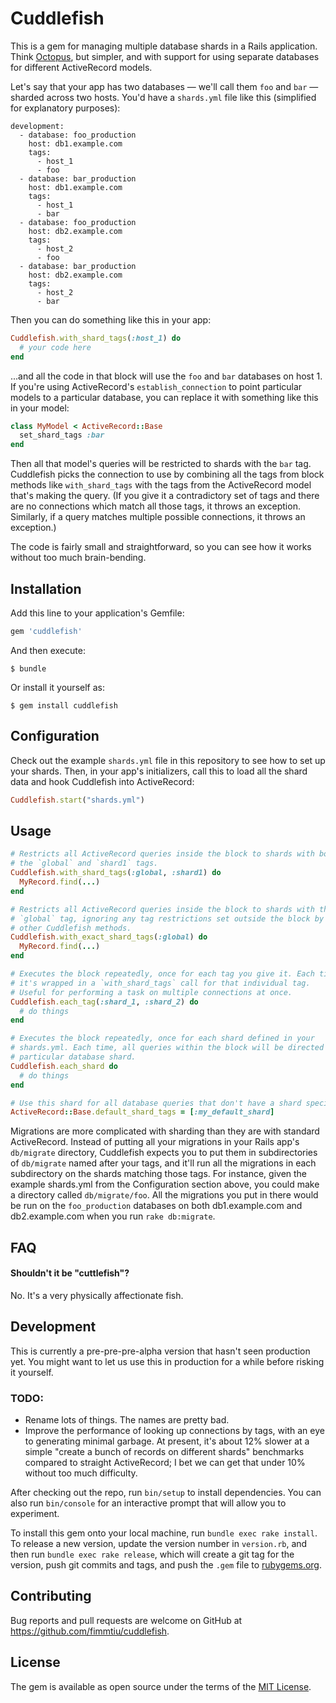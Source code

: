 # Cuddlefish

This is a gem for managing multiple database shards in a Rails application. Think [Octopus](https://github.com/thiagopradi/octopus), but simpler, and with support for using separate databases for different ActiveRecord models.

Let's say that your app has two databases — we'll call them `foo` and `bar` — sharded across two hosts. You'd have a `shards.yml` file like this (simplified for explanatory purposes):

```
development:
  - database: foo_production
    host: db1.example.com
    tags:
      - host_1
      - foo
  - database: bar_production
    host: db1.example.com
    tags:
      - host_1
      - bar
  - database: foo_production
    host: db2.example.com
    tags:
      - host_2
      - foo
  - database: bar_production
    host: db2.example.com
    tags:
      - host_2
      - bar
```

Then you can do something like this in your app:

```ruby
Cuddlefish.with_shard_tags(:host_1) do
  # your code here
end
```

...and all the code in that block will use the `foo` and `bar` databases on host 1. If you're using ActiveRecord's `establish_connection` to point particular models to a particular database, you can replace it with something like this in your model:

```ruby
class MyModel < ActiveRecord::Base
  set_shard_tags :bar
end
```

Then all that model's queries will be restricted to shards with the `bar` tag. Cuddlefish picks the connection to use by combining all the tags from block methods like `with_shard_tags` with the tags from the ActiveRecord model that's making the query. (If you give it a contradictory set of tags and there are no connections which match all those tags, it throws an exception. Similarly, if a query matches multiple possible connections, it throws an exception.)

The code is fairly small and straightforward, so you can see how it works without too much brain-bending.

## Installation

Add this line to your application's Gemfile:

```ruby
gem 'cuddlefish'
```

And then execute:

    $ bundle

Or install it yourself as:

    $ gem install cuddlefish

## Configuration

Check out the example `shards.yml` file in this repository to see how to set up your shards. Then, in your app's initializers, call this to load all the shard data and hook Cuddlefish into ActiveRecord:
```ruby
Cuddlefish.start("shards.yml")
```

## Usage

```ruby
# Restricts all ActiveRecord queries inside the block to shards with both
# the `global` and `shard1` tags.
Cuddlefish.with_shard_tags(:global, :shard1) do
  MyRecord.find(...)
end

# Restricts all ActiveRecord queries inside the block to shards with the
# `global` tag, ignoring any tag restrictions set outside the block by
# other Cuddlefish methods.
Cuddlefish.with_exact_shard_tags(:global) do
  MyRecord.find(...)
end

# Executes the block repeatedly, once for each tag you give it. Each time
# it's wrapped in a `with_shard_tags` call for that individual tag.
# Useful for performing a task on multiple connections at once.
Cuddlefish.each_tag(:shard_1, :shard_2) do
  # do things
end

# Executes the block repeatedly, once for each shard defined in your
# shards.yml. Each time, all queries within the block will be directed to a
# particular database shard.
Cuddlefish.each_shard do
  # do things
end

# Use this shard for all database queries that don't have a shard specified.
ActiveRecord::Base.default_shard_tags = [:my_default_shard]
```

Migrations are more complicated with sharding than they are with standard ActiveRecord. Instead of putting all your migrations in your Rails app's `db/migrate` directory, Cuddlefish expects you to put them in subdirectories of `db/migrate` named after your tags, and it'll run all the migrations in each subdirectory on the shards matching those tags. For instance, given the example shards.yml from the Configuration section above, you could make a directory called `db/migrate/foo`. All the migrations you put in there would be run on the `foo_production` databases on both db1.example.com and db2.example.com when you run `rake db:migrate`.

## FAQ

#### Shouldn't it be "cuttlefish"?

No. It's a very physically affectionate fish.

## Development

This is currently a pre-pre-pre-alpha version that hasn't seen production yet. You might want to let us use this in production for a while before risking it yourself.

### TODO:

* Rename lots of things. The names are pretty bad.
* Improve the performance of looking up connections by tags, with an eye to generating minimal garbage. At present, it's about 12% slower at a simple "create a bunch of records on different shards" benchmarks compared to straight ActiveRecord; I bet we can get that under 10% without too much difficulty.

After checking out the repo, run `bin/setup` to install dependencies. You can also run `bin/console` for an interactive prompt that will allow you to experiment.

To install this gem onto your local machine, run `bundle exec rake install`. To release a new version, update the version number in `version.rb`, and then run `bundle exec rake release`, which will create a git tag for the version, push git commits and tags, and push the `.gem` file to [rubygems.org](https://rubygems.org).

## Contributing

Bug reports and pull requests are welcome on GitHub at https://github.com/fimmtiu/cuddlefish.

## License

The gem is available as open source under the terms of the [MIT License](http://opensource.org/licenses/MIT).
